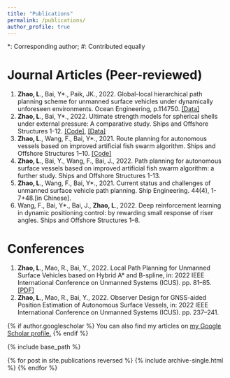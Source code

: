 ```yaml
---
title: "Publications"
permalink: /publications/
author_profile: true
---
```

*: Corresponding author; #: Contributed equally

Journal Articles (Peer-reviewed)
===
1. **Zhao, L**., Bai, Y*., Paik, JK., 2022. Global-local hierarchical path planning scheme for unmanned surface vehicles under dynamically unforeseen environments. Ocean Engineering, p.114750. [[Data]](https://github.com/LiangZhao13/Data-for-Global-local.git) 
2. **Zhao, L**., Bai, Y*., 2022. Ultimate strength models for spherical shells under external pressure: A comparative study. Ships and Offshore Structures 1-12. [[Code]](https://github.com/LiangZhao13/Strength-Model-Calculation.git), [[Data]](https://github.com/LiangZhao13/Strength-Model-Calculation.git)
3. **Zhao, L**., Wang, F., Bai, Y*., 2021. Route planning for autonomous vessels based on improved artificial fish swarm algorithm. Ships and Offshore Structures 1–10. [[Code]](https//:github.com/LiangZhao13/Code-for-IAFSA.git)
4. **Zhao, L**., Bai, Y., Wang, F., Bai, J., 2022. Path planning for autonomous surface vessels based on improved artificial fish swarm algorithm: a further study. Ships and Offshore Structures 1-13.
5. **Zhao, L**., Wang, F., Bai, Y*., 2021. Current status and challenges of unmanned surface vehicle path planning. Ship Engineering. 44(4), 1-7+48.\[in Chinese].
6. Wang, F., Bai, Y*., Bai, J., **Zhao, L**., 2022. Deep reinforcement learning in dynamic positioning control: by rewarding small response of riser angles. Ships and Offshore Structures 1–8. 






Conferences
===
1. **Zhao, L**., Mao, R., Bai, Y., 2022. Local Path Planning for Unmanned Surface Vehicles based on Hybrid A* and B-spline, in: 2022 IEEE International Conference on Unmanned Systems (ICUS). pp. 81–85. [[PDF]](http//:LiangZhao13.github.io/files/Local_Path_Planning_for_Unmanned_Surface_Vehicles_based_on_Hybrid_A_and_B-spline.pdf)
2. **Zhao, L**., Mao, R., Bai, Y., 2022. Observer Design for GNSS-aided Position Estimation of Autonomous Surface Vessels, in: 2022 IEEE International Conference on Unmanned Systems (ICUS). pp. 237–241.










{% if author.googlescholar %}
  You can also find my articles on <u><a href="{{author.googlescholar}}">my Google Scholar profile</a>.</u>
{% endif %}

{% include base_path %}

{% for post in site.publications reversed %}
  {% include archive-single.html %}
{% endfor %}
